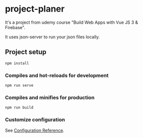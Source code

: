 # project-planer

It's a project from udemy course "Build Web Apps with Vue JS 3 & Firebase".

It uses json-server to run your json files locally.

## Project setup
```
npm install
```

### Compiles and hot-reloads for development
```
npm run serve
```

### Compiles and minifies for production
```
npm run build
```

### Customize configuration
See [Configuration Reference](https://cli.vuejs.org/config/).
